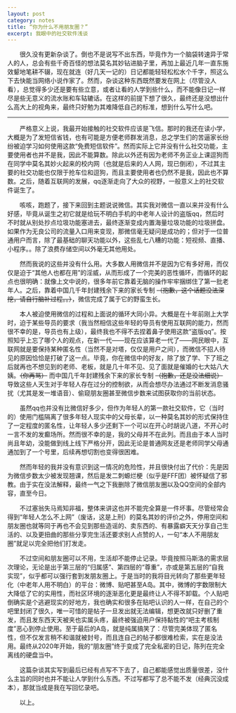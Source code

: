 ```yaml
---
layout: post
category: notes
title: “你为什么不用朋友圈？”
excerpt: 我眼中的社交软件浅谈
---
```


&emsp;&emsp;很久没有更新杂谈了。倒也不是说写不出东西，毕竟作为一个脑袋转速异于常人的人，总会有些千奇百怪的想法莫名其妙钻进脑子里，再加上最近几年一直东施效颦地笔耕不辍，现在就连（好几天一记的）日记都能轻轻松松水个千字，照这么下去快能当网络小说作家了。然而，杂谈这种东西既然要发在网上（尽管没人看），总觉得多少还是要有些立意，或者让看的人学到些什么，而不能像日记一样尽是些无意义的流水账和车轱辘话。在这样的前提下想了很久，最终还是没想出什么高大上的视角来，最终只好勉为其难降低自己的标准，想到什么写什么吧。

---------

&emsp;&emsp;严格意义上说，我最开始接触的社交软件应该是飞信。那时的我还在读小学，大概是为了发短信省钱，也有可能是方便老师群发消息，总之学生们的苦逼家长纷纷被迫学习如何使用这款“免费短信软件”。然而实际上它并没有什么社交功能，主要使用者也并不是我，因此不能算数。除此以外还有因为老师不务正业上课逗狗而在同学中莫名其妙火起来的校内网（也就是后来的人人网，现已倒闭），不过其主要的社交功能也仅限于抢车位和逗狗，而且主要使用者也仍然不是我，因此也不算数。之后，随着互联网的发展，qq逐渐走向了大众的视野，一般意义上的社交软件诞生了。

&emsp;&emsp;咳咳，跑题了，接下来回到主题说说微信。其实我对微信一直以来并没有什么好感，毕竟从诞生之初它就是给玩不明白手机的中老年人设计的盗版qq，然后时不时就从别处抄点垃圾功能塞进去，最终逐渐变成内置海量垃圾功能的垃圾拼盘。如果作为无良公司的流量入口用来变现，那微信毫无疑问是成功的；但对于一位普通用户而言，除了最基础的聊天功能以外，这些乱七八糟的功能：短视频、直播、小程序。。除了浪费存储空间以外毫无其他用处。

&emsp;&emsp;然而我说的这些并没有什么用。大多数人用微信并不是因为它有多好用，而仅仅是迫于“其他人也都在用”的淫威，从而形成了一个完美的恶性循环，而循环的起点也很明确：就像上文中说的，很多年前它靠着无脑的操作牢牢捆绑住了第一批老年人。之后，靠着中国几千年封建残余下来的家长专制 ~~（抱歉，这个话题没法深挖，请自行脑补过程。。）~~，微信完成了属于它的野蛮生长。

&emsp;&emsp;本人被迫使用微信的过程和上面说的循环大同小异。大概是在十年前刚上大学时，迫于某些导员的要求（我当然相信这些年轻的导员有使用互联网的能力，然而很不幸的是，导员也有上级），最终我也不得不去捏着鼻子使用这款“盗版qq”。按照知乎上忘了哪个人的观点，在新一代——现在应该算老一代了——网民眼中，互联网就是要保持某种匿名性（当然不是对塔，仅仅是用户之间），而微信不招人待见的原因恰恰是打破了这一点。毕竟，你在微信中的好友，除了放了学、下了班之后就再也不想见到的老师、老板，就是几十年不见、见了面就是催婚的七大姑八大姨。~~（你再骂）~~ 而中国几千年封建残余下来的家长专制 ~~（抱歉，还是没法细说）~~ 导致这些人天生对于年轻人存在过分的控制欲，从而会想尽办法通过不断发消息骚扰（尤其是发一堆语音）、偷窥朋友圈甚至微信步数来试图获取你的当前状态。

&emsp;&emsp;虽然qq也并没有比微信好多少，但作为年轻人的第一款社交软件，它（当时的）使用门槛隔离了很多年轻人现实中的父母长辈，以一种莫名其妙的形式保持住了一定程度的匿名性，让年轻人多少还剩下一个可以在开心时胡说八道，不开心时一言不发的发癫场所。然而很不幸的是，我的父母并不在此列。而且由于本人当时尚且年幼，没能做到线上线下严格分开，因此无论是普通网友还是老师同学父母通通加到了一个号里，后续再想切割也变得很困难。

&emsp;&emsp;然而年轻的我并没有意识到这一情况的危险性，并且很快付出了代价：先是因为微信步数太少被发现翘课，然后是发二刺螈烂梗（似乎是FFF团）被怀疑信了邪教。由于实在没法解释，最终一气之下我删除了微信朋友圈以及QQ空间的全部内容，直至今日。

&emsp;&emsp;不过塞翁失马焉知非福，整体来讲这也并不能完全算是一件坏事。尽管经常会得到“年轻人怎么不上网”（废话，这是上刑）的莫名其妙的评价之外，停用空间和朋友圈也就等同于再也不会见到那些造谣的、卖东西的、有暴露癖天天分享自己生活的、以及更扭曲的那些分享完生活还要求别人点赞的人，一句“本人不用朋友圈”就足以完全把他们打发走。

&emsp;&emsp;不过空间和朋友圈可以不用，生活却不能停止记录。毕竟按照马斯洛的需求层次理论，无论是出于第三层的“归属感”、第四层的“尊重”，亦或是第五层的“自我实现”，似乎都可以强行套到发朋友圈上。于是当时的我将目光转向了那些更年轻化（中老年人用不明白）的平台：微博、贴吧甚至A岛。其中，微博的字数限制大大降低了它的实用性，而社区环境的逐渐恶化更是最终让人不得不卸载。个人贴吧倒确实是个逃避现实的好地方，我也确实和很多在贴吧认识的人一样，在自己的个吧里封闭了很久，唯一可惜的是帖子一旦发出就无法编辑，想更改就只好删了重发，而且发东西天天被夹也实属头疼，最终被强迫用户保持黏性的“吧主考核制度”恶心到停止使用。至于最后的A岛，就是纯属搞笑了：尽管完美体现了匿名性，但不仅发言稍不和谐就被封号，而且连自己的帖子都很难检索，实在是没法用。最终从2020年开始，我的“朋友圈”终于变成了完全私密的日记，陈列在完全离线的硬盘当中。

&emsp;&emsp;这篇杂谈其实写到最后已经有点写不下去了，自己都能感觉出质量很差，没什么主旨的同时也并不能让人学到什么东西。不过写都写了总不能不发（经典沉没成本），那就当成是我在写回忆录吧。

&emsp;&emsp;以上。
